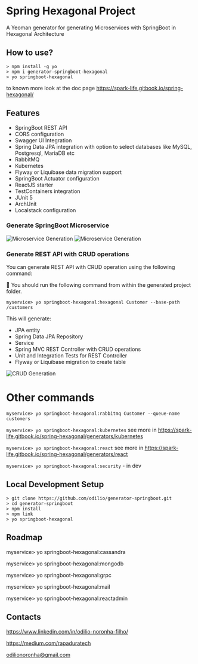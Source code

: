 # Spring Hexagonal Project
A Yeoman generator for generating Microservices with SpringBoot in Hexagonal Architecture

## How to use?

```
> npm install -g yo
> npm i generator-springboot-hexagonal
> yo springboot-hexagonal
```
to known more look at the doc page 
https://spark-life.gitbook.io/spring-hexagonal/

## Features

* SpringBoot REST API
* CORS configuration
* Swagger UI Integration
* Spring Data JPA integration with option to select databases like MySQL, Postgresql, MariaDB etc
* RabbitMQ
* Kubernetes
* Flyway or Liquibase data migration support
* SpringBoot Actuator configuration
* ReactJS starter
* TestContainers integration
* JUnit 5 
* ArchUnit
* Localstack configuration

### Generate SpringBoot Microservice

![Microservice Generation](docs/server-generation-1.png)
![Microservice Generation](docs/server-generation-2.png)

### Generate REST API with CRUD operations
You can generate REST API with CRUD operation using the following command:

:high_brightness: You should run the following command from within the generated project folder. 

`myservice> yo springboot-hexagonal:hexagonal Customer --base-path /customers`

This will generate:
* JPA entity
* Spring Data JPA Repository
* Service
* Spring MVC REST Controller with CRUD operations
* Unit and Integration Tests for REST Controller
* Flyway or Liquibase migration to create table

![CRUD Generation](docs/crud-generation.png)

# Other commands

`myservice> yo springboot-hexagonal:rabbitmq Customer --queue-name customers`

`myservice> yo springboot-hexagonal:kubernetes`
see more in https://spark-life.gitbook.io/spring-hexagonal/generators/kubernetes

`myservice> yo springboot-hexagonal:react` 
see more in https://spark-life.gitbook.io/spring-hexagonal/generators/react

`myservice> yo springboot-hexagonal:security` - in dev

## Local Development Setup

```
> git clone https://github.com/odilio/generator-springboot.git
> cd generator-springboot
> npm install 
> npm link
> yo springboot-hexagonal
```

## Roadmap

myservice> yo springboot-hexagonal:cassandra

myservice> yo springboot-hexagonal:mongodb

myservice> yo springboot-hexagonal:grpc

myservice> yo springboot-hexagonal:mail

myservice> yo springboot-hexagonal:reactadmin

## Contacts

https://www.linkedin.com/in/odilio-noronha-filho/

https://medium.com/rapaduratech

odilionoronha@gmail.com